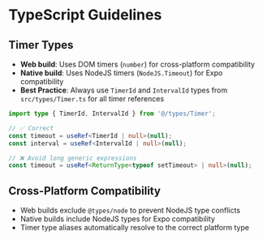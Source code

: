# TypeScript Guidelines

## Timer Types
- **Web build**: Uses DOM timers (`number`) for cross-platform compatibility
- **Native build**: Uses NodeJS timers (`NodeJS.Timeout`) for Expo compatibility  
- **Best Practice**: Always use `TimerId` and `IntervalId` types from `src/types/Timer.ts` for all timer references

```typescript
import type { TimerId, IntervalId } from '@/types/Timer';

// ✅ Correct
const timeout = useRef<TimerId | null>(null);
const interval = useRef<IntervalId | null>(null);

// ❌ Avoid long generic expressions
const timeout = useRef<ReturnType<typeof setTimeout> | null>(null);
```

## Cross-Platform Compatibility
- Web builds exclude `@types/node` to prevent NodeJS type conflicts
- Native builds include NodeJS types for Expo compatibility
- Timer type aliases automatically resolve to the correct platform type